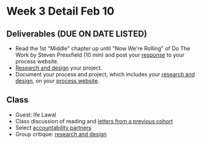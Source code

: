 # Week 3 Detail Feb 10

## Deliverables \(DUE ON DATE LISTED\)

* Read the 1st "Middle" chapter up until "Now We're Rolling" of Do The Work by Steven Pressfield \(10 min\) and post your [response](../assignments/responses.md) to your process website.
* [Research and design](../project_plan/) your project.
* Document your process and project, which includes your [research and design](../project_plan/), on your [process website](../pre-work/website.md).

## Class

* Guest: Ife Lawal
* Class discussion of reading and [letters from a previous cohort](https://drive.google.com/open?id=1Fr1cw72xTrvwSBTM6Bh9OU2XepJ1YNOk)
* Select [accountability partners](../assignments/accountability_partner.md)
* Group critique: [research and design](../project_plan/)

